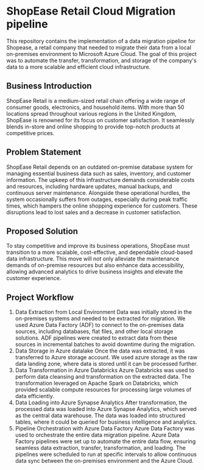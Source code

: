 # ShopEase Retail Cloud Migration pipeline

This repository contains the implementation of a data migration pipeline for Shopease, a retail company that needed to migrate their data from a local on-premises environment to Microsoft Azure Cloud. 
The goal of this project was to automate the transfer, transformation, and storage of the company's data to a more scalable and efficient cloud infrastructure. 

## Business Introduction
ShopEase Retail is a medium-sized retail chain offering a wide range of consumer goods, electronics, and household items. With more than 50 locations spread throughout various regions in the United Kingdom, ShopEase is renowned for its focus on customer satisfaction. It seamlessly blends in-store and online shopping to provide top-notch products at competitive prices.

## Problem Statement
ShopEase Retail depends on an outdated on-premise database system for managing essential business data such as sales, inventory, and customer information. The upkeep of this infrastructure demands considerable costs and resources, including hardware updates, manual backups, and continuous server maintenance. Alongside these operational hurdles, the system occasionally suffers from outages, especially during peak traffic times, which hampers the online shopping experience for customers. These disruptions lead to lost sales and a decrease in customer satisfaction.

## Proposed Solution
To stay competitive and improve its business operations, ShopEase must transition to a more scalable, cost-effective, and dependable cloud-based data infrastructure. This move will not only alleviate the maintenance demands of on-premise resources but also enhance data accessibility, allowing advanced analytics to drive business insights and elevate the customer experience.

## Project Workflow
1. Data Extraction from Local Environment
Data was initially stored in the on-premises systems and needed to be extracted for migration.
We used Azure Data Factory (ADF) to connect to the on-premises data sources, including databases, flat files, and other local storage solutions.
ADF pipelines were created to extract data from these sources in incremental batches to avoid downtime during the migration.
2. Data Storage in Azure datalake
Once the data was extracted, it was transferred to Azure storage account.
We used azure storage as the raw data landing zone, where data is stored until it can be processed further.
3. Data Transformation in Azure Databricks
Azure Databricks was used to perform data cleansing and transformation on the extracted data.
The transformation leveraged on Apache Spark on Databricks, which provided scalable compute resources for processing large volumes of data efficiently.
4. Data Loading into Azure Synapse Analytics
After transformation, the processed data was loaded into Azure Synapse Analytics, which served as the central data warehouse.
The data was loaded into structured tables, where it could be queried for business intelligence and analytics.
5. Pipeline Orchestration with Azure Data Factory
Azure Data Factory was used to orchestrate the entire data migration pipeline.
Azure Data Factory pipelines were set up to automate the entire data flow, ensuring seamless data extraction, transfer, transformation, and loading.
The pipelines were scheduled to run at specific intervals to allow continuous data sync between the on-premises environment and the Azure Cloud.

